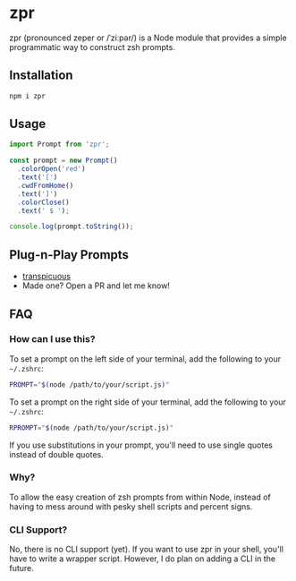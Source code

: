 # zpr

zpr (pronounced zeper or /ˈziːpər/) is a Node module that provides a simple programmatic way to construct zsh prompts.

## Installation

```bash
npm i zpr
```

## Usage

```js
import Prompt from 'zpr';

const prompt = new Prompt()
  .colorOpen('red')
  .text('[')
  .cwdFromHome()
  .text(']')
  .colorClose()
  .text(' $ ');

console.log(prompt.toString());
```

## Plug-n-Play Prompts

- [transpicuous](https://www.npmjs.com/package/transpicuous)
- Made one? Open a PR and let me know!

## FAQ

### How can I use this?

To set a prompt on the left side of your terminal, add the following to your `~/.zshrc`:

```bash
PROMPT="$(node /path/to/your/script.js)"
```

To set a prompt on the right side of your terminal, add the following to your `~/.zshrc`:

```bash
RPROMPT="$(node /path/to/your/script.js)"
```

If you use substitutions in your prompt, you'll need to use single quotes instead of double quotes.

### Why?

To allow the easy creation of zsh prompts from within Node, instead of having to mess around with pesky shell scripts and percent signs.

### CLI Support?

No, there is no CLI support (yet). If you want to use zpr in your shell, you'll have to write a wrapper script. However, I do plan on adding a CLI in the future.

